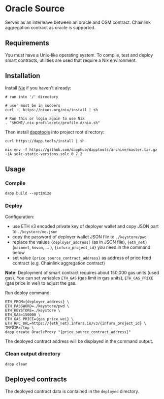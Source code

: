 # Oracle Source

Serves as an interleave between an oracle and OSM contract. Chainlink aggregation contract as oracle is supported.

## Requirements
You must have a Unix-like operating system. To compile, test and deploy smart contracts, utilities are used that require a Nix environment.

## Installation

Install [Nix](https://nixos.org/) if you haven't already:

```shell script
# run into '/' directory

# user must be in sudoers
curl -L https://nixos.org/nix/install | sh

# Run this or login again to use Nix
. "$HOME/.nix-profile/etc/profile.d/nix.sh"
```

Then install [dapptools](https://github.com/dapphub/dapptools) into project root directory:

```shell script
curl https://dapp.tools/install | sh  

nix-env -f https://github.com/dapphub/dapptools/archive/master.tar.gz -iA solc-static-versions.solc_0_7_2
```

## Usage

### Compile

```shell script
dapp build --optimize
```

### Deploy

Configuration:

* use ETH v3 encoded private key of deployer wallet and copy JSON part to ```./keystore/me.json```
* copy the password of deployer wallet JSON file to ```./keystore/pwd```
* replace the values ```{deployer_address}``` (as in JSON file), ```{eth_net}``` (```mainnet```, ```kovan```, ... ), ```{infura_project_id}``` you need in the command below
* set value ```{price_source_contract_address}``` as address of price feed contract (e.g. Chainlink aggregation contract)

**Note:** Deployment of smart contract requires about 150,000 gas units (used gas). You can set variables ```ETH_GAS``` (gas limit in gas units), ```ETH_GAS_PRICE``` (gas price in wei) to adjust the gas.

Run deploy command:

```shell script
ETH_FROM={deployer_address} \
ETH_PASSWORD=./keystore/pwd \
ETH_KEYSTORE=./keystore \
ETH_GAS=150000 \
ETH_GAS_PRICE={gas_price_wei} \
ETH_RPC_URL=https://{eth_net}.infura.io/v3/{infura_project_id} \
TMPDIR=/tmp \
dapp create OracleProxy "{price_source_contract_address}"
```

The deployed contract address will be displayed in the command output.

### Clean output directory

```shell script
dapp clean
```

## Deployed contracts

The deployed contract data is contained in the ```deployed``` directory.
